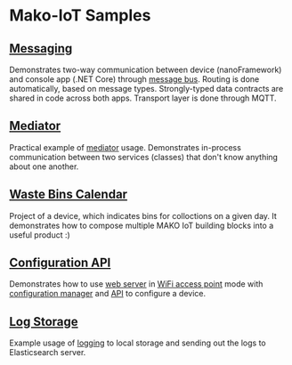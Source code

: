 # Mako-IoT Samples
## [Messaging](https://github.com/CShark-Hub/Mako-IoT.Device.Samples/tree/main/Messaging)
Demonstrates two-way communication between device (nanoFramework) and console app (.NET Core) through [message bus](https://github.com/CShark-Hub/Mako-IoT.Device.Services.Messaging). Routing is done automatically, based on message types. Strongly-typed data contracts are shared in code across both apps. Transport layer is done through MQTT.
## [Mediator](https://github.com/CShark-Hub/Mako-IoT.Device.Samples/tree/main/Mediator)
Practical example of [mediator](https://github.com/CShark-Hub/Mako-IoT.Device.Services.Mediator) usage. Demonstrates in-process communication between two services (classes) that don't know anything about one another.
## [Waste Bins Calendar](https://github.com/CShark-Hub/Mako-IoT.Device.Samples/tree/main/WasteBinsCalendar)
Project of a device, which indicates bins for colloctions on a given day. It demonstrates how to compose multiple MAKO IoT building blocks into a useful product :)
## [Configuration API](https://github.com/CShark-Hub/Mako-IoT.Device.Samples/tree/main/ConfigurationAPI)
Demonstrates how to use [web server](https://github.com/CShark-Hub/Mako-IoT.Device.Services.Server) in [WiFi access point](https://github.com/CShark-Hub/Mako-IoT.Device.Services.WiFi.AP) mode with [configuration manager](https://github.com/CShark-Hub/Mako-IoT.Device.Services.ConfigurationManager) and [API](https://github.com/CShark-Hub/Mako-IoT.Device.Services.ConfigurationApi) to configure a device.
## [Log Storage](https://github.com/CShark-Hub/Mako-IoT.Device.Samples/tree/main/LogStorage)
Example usage of [logging](https://github.com/CShark-Hub/Mako-IoT.Device.Services.Logging.Storage) to local storage and sending out the logs to Elasticsearch server.

